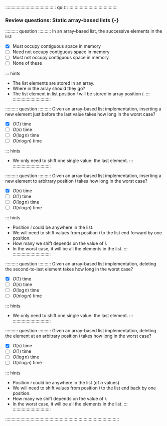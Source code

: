 
:::::::::::::::::::::::::::::::::::::::: quiz ::::::::::::::::::::::::::::::::::::::::
### Review questions: Static array-based lists {-}


:::::::::: question ::::::::::
In an array-based list, the successive elements in the list:

- [x] Must occupy contiguous space in memory
- [ ] Need not occupy contiguous space in memory
- [ ] Must not occupy contiguous space in memory
- [ ] None of these

::: hints
- The list elements are stored in an array.
- Where in the array should they go?
- The list element in list position $i$ will be stored in array position $i$.
:::
::::::::::::::::::::::::::::::



:::::::::: question ::::::::::
Given an array-based list implementation,
inserting a new element just before the last value
takes how long in the worst case?

- [x] $O(1)$ time
- [ ] $O(n)$ time
- [ ] $O(\log n)$ time
- [ ] $O(n \log n)$ time

::: hints
- We only need to shift one single value: the last element.
:::
::::::::::::::::::::::::::::::



:::::::::: question ::::::::::
Given an array-based list implementation,
inserting a new element to arbitrary position $i$
takes how long in the worst case?

- [x] $O(n)$ time
- [ ] $O(1)$ time
- [ ] $O(\log n)$ time
- [ ] $O(n \log n)$ time

::: hints
- Position $i$ could be anywhere in the list.
- We will need to shift values from position $i$ to the list end forward by one position.
- How many we shift depends on the value of $i$.
- In the worst case, it will be all the elements in the list.
:::
::::::::::::::::::::::::::::::



:::::::::: question ::::::::::
Given an array-based list implementation,
deleting the second-to-last element takes how long in the worst case?

- [x] $O(1)$ time
- [ ] $O(n)$ time
- [ ] $O(\log n)$ time
- [ ] $O(n \log n)$ time

::: hints
- We only need to shift one single value: the last element.
:::
::::::::::::::::::::::::::::::



:::::::::: question ::::::::::
Given an array-based list implementation,
deleting the element at an arbitrary position $i$ takes
how long in the worst case?

- [x] $O(n)$ time
- [ ] $O(1)$ time
- [ ] $O(\log n)$ time
- [ ] $O(n \log n)$ time

::: hints
- Position $i$ could be anywhere in the list (of $n$ values).
- We will need to shift values from position $i$ to the list end back by one position.
- How many we shift depends on the value of $i$.
- In the worst case, it will be all the elements in the list.
:::
::::::::::::::::::::::::::::::

::::::::::::::::::::::::::::::::::::::::::::::::::::::::::::::::::::::::::::::::::::::::::

